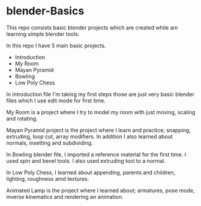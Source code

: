 # blender-Basics
This repo consists basic blender projects which are created while am learning simple blender tools.



In this repo I have 5 main basic projects.

- Introduction 
- My Room
- Mayan Pyramid
- Bowling
- Low Poly Chess

In introduction file I'm taking my first steps those are just very basic blender files which I use edit mode for first time.

My Room is a project where I try to model my room with just  moving, scaling and rotating.

Mayan Pyramid project is the project where I learn and practice; snapping, extruding, loop cut, array modifiers. In addition I also learned about normals, insetting and subdividing.

In Bowling blender file, I imported a reference material for the first time. I used spin and bevel tools. I also used extruding tool to a normal.

In Low Poly Chess, I learned about appending, parents and children, lighting, roughness amd textures.

Animated Lamp is the project where I learned about; armatures, pose mode, inverse kinematics and rendering an animation.


